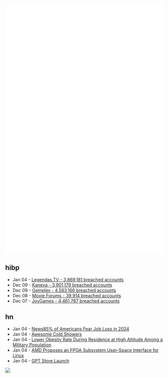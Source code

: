 ![Metrics](https://raw.githubusercontent.com/phixion/phixion/master/metrics.svg)

## hibp

<!--
for https://github.com/phixion/phixion/blob/main/.github/workflows/feeds.yml
-->
<!--START_SECTION:haveibeenpwnd-->
- Jan 04 - [Legendas.TV - 3,869,181 breached accounts](https://haveibeenpwned.com/PwnedWebsites#LegendasTV)
- Dec 09 - [Kaneva - 3,901,179 breached accounts](https://haveibeenpwned.com/PwnedWebsites#Kaneva)
- Dec 09 - [Gemplex - 4,563,166 breached accounts](https://haveibeenpwned.com/PwnedWebsites#Gemplex)
- Dec 08 - [Movie Forums - 39,914 breached accounts](https://haveibeenpwned.com/PwnedWebsites#MovieForums)
- Dec 07 - [JoyGames - 4,461,787 breached accounts](https://haveibeenpwned.com/PwnedWebsites#JoyGames)
<!--END_SECTION:haveibeenpwnd-->

## hn

<!--
for https://github.com/phixion/phixion/blob/main/.github/workflows/feeds.yml
-->
<!--START_SECTION:hn-->
- Jan 04 - [News85% of Americans Fear Job Loss in 2024](https://finance.yahoo.com/news/85-fear-job-loss-2024-222143676.html)
- Jan 04 - [Awesome Cold Showers](https://github.com/hwayne/awesome-cold-showers)
- Jan 04 - [Lower Obesity Rate During Residence at High Altitude Among a Military Population](https://journals.plos.org/plosone/article?id=10.1371/journal.pone.0093493)
- Jan 04 - [AMD Proposes an FPGA Subsystem User-Space Interface for Linux](https://www.phoronix.com/news/FPGA-User-Space-Interface-AMD)
- Jan 04 - [GPT Store Launch](https://news.ycombinator.com/item?id=38870249)
<!--END_SECTION:hn-->

<!--
for https://yhype.me
-->
![](https://hit.yhype.me/github/profile?user_id=13013670)
